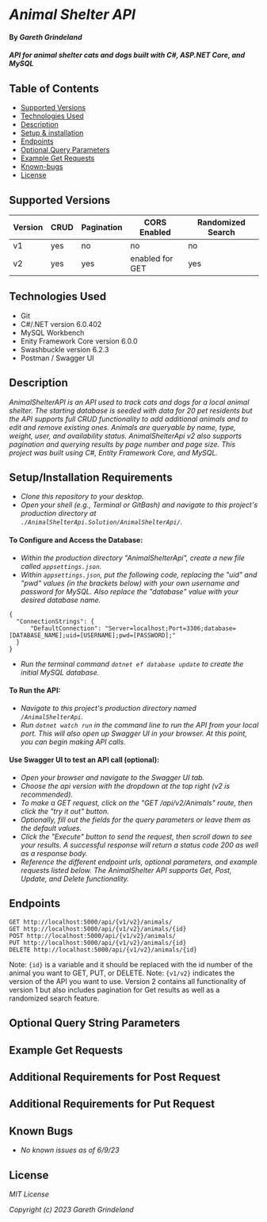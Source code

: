 # _Animal Shelter API_

#### By _**Gareth Grindeland**_

#### _API for animal shelter cats and dogs built with C#, ASP.NET Core, and MySQL_

## Table of Contents

* [Supported Versions](#supported-versions)
* [Technologies Used](#technologies-used)
* [Description](#description)
* [Setup & installation](#setupinstallation-requirements)
* [Endpoints](#endpoints)
* [Optional Query Parameters](#optional-query-string-parameters)
* [Example Get Requests](#example-get-requests)
* [Known-bugs](#known-bugs)
* [License](#license)

## Supported Versions

| Version       | CRUD          |  Pagination     | CORS Enabled           | Randomized Search  |
| ------------- | ------------- | -------------   | -------------          | -------------      | 
| v1            | yes           |   no            | no                     | no                 |
| v2            | yes           |   yes           | enabled for GET        | yes                |


## Technologies Used

* Git
* C#/.NET version 6.0.402
* MySQL Workbench
* Enity Framework Core version 6.0.0
* Swashbuckle version 6.2.3
* Postman / Swagger UI

## Description

_AnimalShelterAPI is an API used to track cats and dogs for a local animal shelter. The starting database is seeded with data for 20 pet residents but the API supports full CRUD functionality to add additional animals and to edit and remove existing ones. Animals are queryable by name, type, weight, user, and availability status. AnimalShelterApi v2 also supports pagination and querying results by page number and page size. This project was built using C#, Entity Framework Core, and MySQL._

## Setup/Installation Requirements

* _Clone this repository to your desktop._
* _Open your shell (e.g., Terminal or GitBash) and navigate to this project's production directory at ```./AnimalShelterApi.Solution/AnimalShelterApi/```._

#### To Configure and Access the Database:
* _Within the production directory "AnimalShelterApi", create a new file called ``appsettings.json``._
* _Within ```appsettings.json```, put the following code, replacing the "uid" and "pwd" values (in the brackets below) with your own username and password for MySQL. Also replace the "database" value with your desired database name._
```
{
  "ConnectionStrings": {
      "DefaultConnection": "Server=localhost;Port=3306;database=[DATABASE_NAME];uid=[USERNAME];pwd=[PASSWORD];"
  }
}
```
* _Run the terminal command ```dotnet ef database update``` to create the initial MySQL database._

#### To Run the API:
* _Navigate to this project's production directory named ``/AnimalShelterApi``._
* _Run ```dotnet watch run``` in the command line to run the API from your local port. This will also open up Swagger UI in your browser. At this point, you can begin making API calls._

#### Use Swagger UI to test an API call (optional):
* _Open your browser and navigate to the Swagger UI tab._
* _Choose the api version with the dropdown at the top right (v2 is recommended)._
* _To make a GET request, click on the "GET /api/v2/Animals" route, then click the "try it out" button._
* _Optionally, fill out the fields for the query parameters or leave them as the default values._
* _Click the "Execute" button to send the request, then scroll down to see your results. A successful response will return a status code 200 as well as a response body._
* _Reference the different endpoint urls, optional parameters, and example requests listed below. The AnimalShelter API supports Get, Post, Update, and Delete functionality._

## Endpoints
```
GET http://localhost:5000/api/{v1/v2}/animals/
GET http://localhost:5000/api/{v1/v2}/animals/{id}
POST http://localhost:5000/api/{v1/v2}/animals/
PUT http://localhost:5000/api/{v1/v2}/animals/{id}
DELETE http://localhost:5000/api/{v1/v2}/animals/{id}
```
Note: `{id}` is a variable and it should be replaced with the id number of the animal you want to GET, PUT, or DELETE.
Note: `{v1/v2}` indicates the version of the API you want to use. Version 2 contains all functionality of version 1 but also includes pagination for Get results as well as a randomized search feature.

## Optional Query String Parameters


## Example Get Requests

## Additional Requirements for Post Request

## Additional Requirements for Put Request

## Known Bugs

* _No known issues as of 6/9/23_

## License

_MIT License_

_Copyright (c) 2023 Gareth Grindeland_